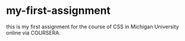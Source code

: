 # my-first-assignment
this is my first assignment for the course of CSS in Michigan University online via COURSERA.

